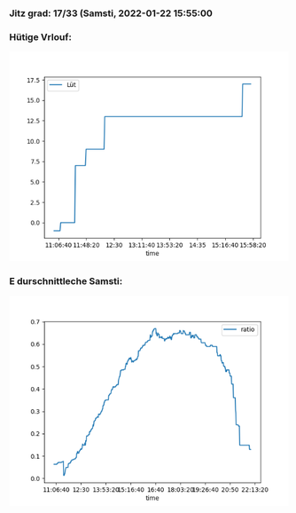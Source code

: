 ### Jitz grad: 17/33 (Samsti, 2022-01-22 15:55:00

### Hütige Vrlouf:
![Graph](Today.png)

### E durschnittleche Samsti:
![Graph](Samsti.png)